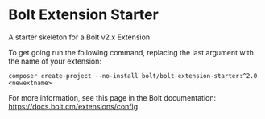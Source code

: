 Bolt Extension Starter
======================

A starter skeleton for a Bolt v2.x Extension

To get going run the following command, replacing the last argument with the name of your extension:

`composer create-project --no-install bolt/bolt-extension-starter:^2.0 <newextname>`  

For more information, see this page in the Bolt documentation: https://docs.bolt.cm/extensions/config 
